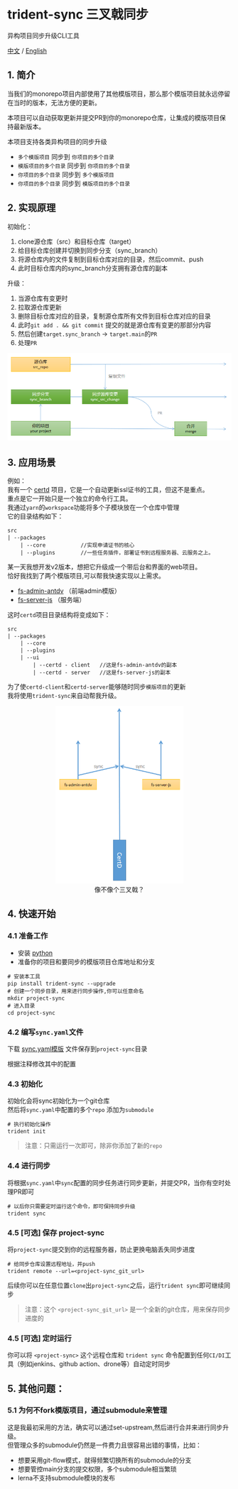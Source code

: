 # trident-sync 三叉戟同步

异构项目同步升级CLI工具

[中文](./readme.md) / [English](./readme-en.md)

## 1. 简介

当我们的monorepo项目内部使用了其他模版项目，那么那个模版项目就永远停留在当时的版本，无法方便的更新。

本项目可以自动获取更新并提交PR到你的monorepo仓库，让集成的模版项目保持最新版本。

本项目支持各类异构项目的同步升级

* `多个模版项目` 同步到 `你项目的多个目录`
* `模版项目的多个目录` 同步到 `你项目的多个目录`
* `你项目的多个目录` 同步到 `多个模版项目`
* `你项目的多个目录` 同步到 `模版项目的多个目录`

## 2. 实现原理

初始化：

1. clone源仓库（src）和目标仓库（target）
2. 给目标仓库创建并切换到同步分支（sync_branch）
3. 将源仓库内的文件复制到目标仓库对应的目录，然后commit、push
4. 此时目标仓库内的sync_branch分支拥有源仓库的副本

升级：

1. 当源仓库有变更时
2. 拉取源仓库更新
3. 删除目标仓库对应的目录，复制源仓库所有文件到目标仓库对应的目录
4. 此时`git add . && git commit` 提交的就是源仓库有变更的那部分内容
5. 然后创建`target.sync_branch` -> `target.main`的`PR`
6. 处理`PR`

![](./doc/images/desc.png)

## 3. 应用场景

例如：   
我有一个 [certd](https://github.com/certd/certd) 项目，它是一个自动更新ssl证书的工具，但这不是重点。     
重点是它一开始只是一个独立的命令行工具。   
我通过`yarn`的`workspace`功能将多个子模块放在一个仓库中管理       
它的目录结构如下：

```
src
| --packages
    | --core           //实现申请证书的核心
    | --plugins        //一些任务插件，部署证书到远程服务器、云服务之上。

```

某一天我想开发v2版本，想把它升级成一个带后台和界面的web项目。      
恰好我找到了两个模版项目,可以帮我快速实现以上需求。

* [fs-admin-antdv](https://github.com/fast-crud/fs-admin-antdv)  （前端admin模版）
* [fs-server-js](https://github.com/fast-crud/fs-server-js)  （服务端）

这时`certd`项目目录结构将变成如下：

```
src
| --packages
    | --core
    | --plugins
    | --ui
        | --certd - client   //这是fs-admin-antdv的副本
        | --certd - server   //这是fs-server-js的副本
```

为了使`certd-client`和`certd-server`能够随时同步`模版项目`的更新       
我将使用`trident-sync`来自动帮我升级。

<div style="text-align: center">
<img src="./doc/images/trident.png" height="400"/>
<div>像不像个三叉戟？</div>
</div>

## 4. 快速开始

### 4.1 准备工作

* 安装 [python](https://www.python.org/downloads/)
* 准备你的项目和要同步的模版项目仓库地址和分支

```shell
# 安装本工具
pip install trident-sync --upgrade
# 创建一个同步目录，用来进行同步操作,你可以任意命名
mkdir project-sync
# 进入目录
cd project-sync
```

### 4.2 编写`sync.yaml`文件

下载 [sync.yaml模版](https://raw.githubusercontent.com/handsfree-work/trident-sync/main/sync.yaml) 文件保存到`project-sync`目录

根据注释修改其中的配置

### 4.3 初始化

初始化会将sync初始化为一个git仓库    
然后将`sync.yaml`中配置的多个`repo` 添加为`submodule`

```shell
# 执行初始化操作
trident init 
```

> 注意：只需运行一次即可，除非你添加了新的`repo`

### 4.4 进行同步

将根据`sync.yaml`中`sync`配置的同步任务进行同步更新，并提交PR，当你有空时处理PR即可

```shell
# 以后你只需要定时运行这个命令，即可保持同步升级
trident sync 
```

### 4.5 [可选] 保存 project-sync

将`project-sync`提交到你的远程服务器，防止更换电脑丢失同步进度

```shell
# 给同步仓库设置远程地址，并push
trident remote --url=<project-sync_git_url> 
```

后续你可以在任意位置`clone`出`project-sync`之后，运行`trident sync`即可继续同步

> 注意：这个 `<project-sync_git_url>` 是一个全新的git仓库，用来保存同步进度的

### 4.5 [可选] 定时运行

你可以将 `<project-sync>` 这个远程仓库和 `trident sync` 命令配置到任何`CI/DI`工具（例如jenkins、github
action、drone等）自动定时同步

## 5. 其他问题：

### 5.1 为何不fork模版项目，通过submodule来管理

这是我最初采用的方法，确实可以通过set-upstream,然后进行合并来进行同步升级。        
但管理众多的submodule仍然是一件费力且很容易出错的事情，比如：

* 想要采用git-flow模式，就得频繁切换所有的submodule的分支
* 想要管控main分支的提交权限，多个submodule相当繁琐
* lerna不支持submodule模块的发布

